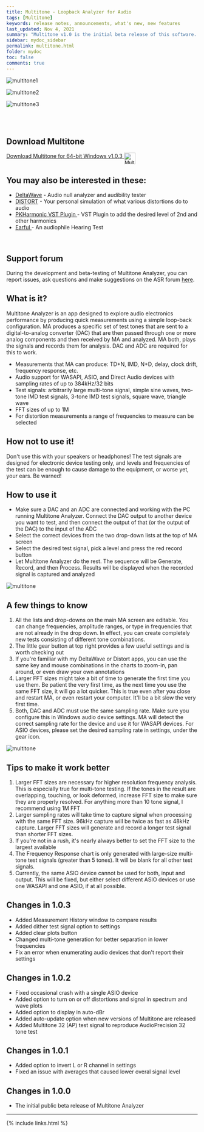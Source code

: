 ```yaml
---
title: Multitone - Loopback Analyzer for Audio
tags: [Multitone]
keywords: release notes, announcements, what's new, new features
last_updated: Nov 4, 2021
summary: "Multitone v1.0 is the initial beta release of this software. Use at your own risk!"
sidebar: mydoc_sidebar
permalink: multitone.html
folder: mydoc
toc: false
comments: true
---
```


![multitone1](images/multitone1.png)

![multitone2](images/multitone2.png)

![multitone3](images/multitone3.png)

<br>
<br>

## Download Multitone
<a href="MultitoneSetup.zip">Download Multitone for 64-bit Windows v1.0.3   <input type="image" id="ma" alt="Multitone" src="images/multitone_logo.png" width="30" align="top" />   </a>

<input type="hidden" id="version" name="version" value="1.0.3">



## You may also be interested in these:
* <a href="https://deltaw.org" target="_blank">DeltaWave</a> - Audio null analyzer and audibility tester
* <a href="https://distortaudio.org" target="_blank">DISTORT</a> - Your personal simulation of what various distortions do to audio
* <a href="https://distortaudio.org/pkharmonic.html">PKHarmonic VST Plugin </a> - VST Plugin to add the desired level of 2nd and other harmonics 
* <a href="https://distortaudio.org/earful.html">Earful </a> - An audiophile Hearing Test 
<br>

## Support forum
During the development and beta-testing of Multitone Analyzer, you can report issues, ask questions and make suggestions on the ASR forum [here](https://www.audiosciencereview.com/forum/index.php?threads/beta-test-multitone-loopback-analyzer-software.27844/).

## What is it?
Multitone Analyzer is an app designed to explore audio electronics performance by producing quick measurements using a simple loop-back configuration. MA produces a specific set of test tones that are sent to a digital-to-analog converter (DAC) that are then passed through one or more analog components and then received by MA and analyzed. MA both, plays the signals and records them for analysis. DAC and ADC are required for this to work.

* Measurements that MA can produce: TD+N, IMD, N+D, delay, clock drift, frequency response, etc.
* Audio support for WASAPI, ASIO, and Direct Audio devices with sampling rates of up to 384kHz/32 bits
* Test signals: arbitrarily large multi-tone signal, simple sine waves, two-tone IMD test signals, 3-tone IMD test signals, square wave, triangle wave
* FFT sizes of up to 1M
* For distortion measurements a range of frequencies to measure can be selected

## How not to use it!
Don't use this with your speakers or headphones! The test signals are designed for electronic device testing only, and levels and frequencies of the test can be enough to cause damage to the equipment, or worse yet, your ears. Be warned!

## How to use it
* Make sure a DAC and an ADC are connected and working with the PC running Multitone Analyzer. Connect the DAC output to another device you want to test, and then connect the output of that (or the output of the DAC) to the input of the ADC
* Select the correct devices from the two drop-down lists at the top of MA screen
* Select the desired test signal, pick a level and press the red record button
* Let Multitone Analyzer do the rest. The sequence will be Generate, Record, and then Process. Results will be displayed when the recorded signal is captured and analyzed

![multitone](images/multitone4.png)

## A few things to know
1. All the lists and drop-downs on the main MA screen are editable. You can change frequencies, amplitude ranges, or type in frequencies that are not already in the drop down. In effect, you can create completely new tests consisting of different tone combinations.
2. The little gear button at top right provides a few useful settings and is worth checking out
3. If you're familiar with my DeltaWave or Distort apps, you can use the same key and mouse combinations in the charts to zoom-in, pan around, or even draw your own annotations
4. Larger FFT sizes might take a bit of time to generate the first time you use them. Be patient the very first time, as the next time you use the same FFT size, it will go a lot quicker. This is true even after you close and restart MA, or even restart your computer. It'll be a bit slow the very first time.
5. Both, DAC and ADC must use the same sampling rate. Make sure you configure this in Windows audio device settings. MA will detect the correct sampling rate for the device and use it for WASAPI devices. For ASIO devices, please set the desired sampling rate in settings, under the gear icon.

![multitone](images/multitone-settings.png)


## Tips to make it work better
1. Larger FFT sizes are necessary for higher resolution frequency analysis. This is especially true for multi-tone testing. If the tones in the result are overlapping, touching, or look deformed, increase FFT size to make sure they are properly resolved. For anything more than 10 tone signal, I recommend using 1M FFT
2. Larger sampling rates will take time to capture signal when processing with the same FFT size. 96kHz capture will be twice as fast as 48kHz capture. Larger FFT sizes will generate and record a longer test signal than shorter FFT sizes.
3. If you're not in a rush, it's nearly always better to set the FFT size to the largest available
4. The Frequency Response chart is only generated with large-size multi-tone test signals (greater than 5 tones). It will be blank for all other test signals.
5. Currently, the same ASIO device cannot be used for both, input and output. This will be fixed, but either select different ASIO devices or use one WASAPI and one ASIO, if at all possible.


## Changes in 1.0.3
* Added Measurement History window to compare results
* Added dither test signal option to settings
* Added clear plots button
* Changed multi-tone generation for better separation in lower frequencies
* Fix an error when enumerating audio devices that don't report their settings


## Changes in 1.0.2
* Fixed occasional crash with a single ASIO device
* Added option to turn on or off distortions and signal in spectrum and wave plots
* Added option to display in auto-dBr
* Added auto-update option when new versions of Multitone are released
* Added Multitone 32 (AP) test signal to reproduce AudioPrecision 32 tone test

## Changes in 1.0.1
* Added option to invert L or R channel in settings
* Fixed an issue with averages that caused lower overal signal level

## Changes in 1.0.0
* The initial public beta release of Multitone Analyzer

___
{% include links.html %}
